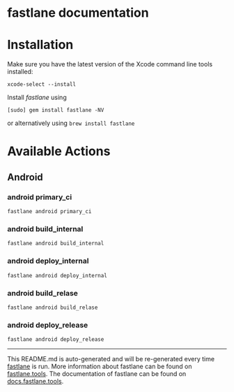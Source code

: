 fastlane documentation
================
# Installation

Make sure you have the latest version of the Xcode command line tools installed:

```
xcode-select --install
```

Install _fastlane_ using
```
[sudo] gem install fastlane -NV
```
or alternatively using `brew install fastlane`

# Available Actions
## Android
### android primary_ci
```
fastlane android primary_ci
```

### android build_internal
```
fastlane android build_internal
```

### android deploy_internal
```
fastlane android deploy_internal
```

### android build_relase
```
fastlane android build_relase
```

### android deploy_release
```
fastlane android deploy_release
```


----

This README.md is auto-generated and will be re-generated every time [fastlane](https://fastlane.tools) is run.
More information about fastlane can be found on [fastlane.tools](https://fastlane.tools).
The documentation of fastlane can be found on [docs.fastlane.tools](https://docs.fastlane.tools).
